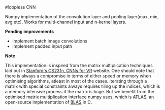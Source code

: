#loopless CNN

Numpy implementation of the convolution layer and pooling layer(max, min, avg etc). Works for multi-channel input and n-kernel layers. 

**Pending improvements**
* implement batch image convolutions
* implement padded input path

**Note**

This implementation is inspired from the matrix multiplication techniques laid out in [Stanford's CS231n, CNNs for VR](http://cs231n.github.io/convolutional-networks/) website. One should note that there is always a compromise in terms of either speed or memory when optimising algorithms, atleast in most of the cases. iterating through a matrix with special constraints always requires tiling up the indices, which is a memory intensive process if the matrix is huge. But we benefit from the optimised matrix multiplication interface numpy uses, which is [ATLAS](https://en.wikipedia.org/wiki/Automatically_Tuned_Linear_Algebra_Software), an open-source implementation of [BLAS](https://en.wikipedia.org/wiki/Basic_Linear_Algebra_Subprograms) in C.


